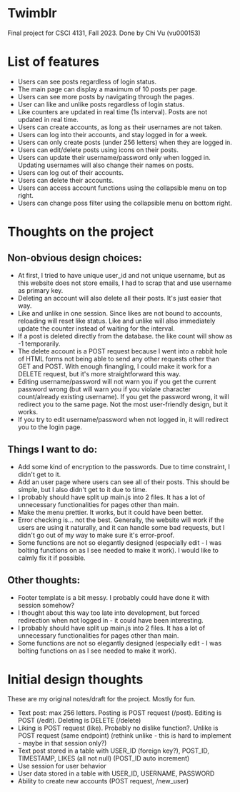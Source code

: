 # Twimblr
Final project for CSCI 4131, Fall 2023. Done by Chi Vu (vu000153)

# List of features
- Users can see posts regardless of login status.
- The main page can display a maximum of 10 posts per page.
- Users can see more posts by navigating through the pages.
- User can like and unlike posts regardless of login status.
- Like counters are updated in real time (1s interval). Posts are not updated in real time.
- Users can create accounts, as long as their usernames are not taken.
- Users can log into their accounts, and stay logged in for a week.
- Users can only create posts (under 256 letters) when they are logged in.
- Users can edit/delete posts using icons on their posts.
- Users can update their username/password only when logged in. Updating usernames will also change their names on posts.
- Users can log out of their accounts.
- Users can delete their accounts.
- Users can access account functions using the collapsible menu on top right.
- Users can change poss filter using the collapsible menu on bottom right.

# Thoughts on the project
## Non-obvious design choices:
- At first, I tried to have unique user_id and not unique username, but as this website does not store emails, I had to scrap that and use username as primary key.
- Deleting an account will also delete all their posts. It's just easier that way.
- Like and unlike in one session. Since likes are not bound to accounts, reloading will reset like status. Like and unlike will also immediately update the counter instead of waiting for the interval.
- If a post is deleted directly from the database. the like count will show as -1 temporarily.
- The delete account is a POST request because I went into a rabbit hole of HTML forms not being able to send any other requests other than GET and POST. With enough finangling, I could make it work for a DELETE request, but it's more straightforward this way.
- Editing username/password will not warn you if you get the current password wrong (but will warn you if you violate character count/already existing username). If you get the password wrong, it will redirect you to the same page. Not the most user-friendly design, but it works. 
- If you try to edit username/password when not logged in, it will redirect you to the login page.

## Things I want to do:
- Add some kind of encryption to the passwords. Due to time constraint, I didn't get to it.
- Add an user page where users can see all of their posts. This should be simple, but I also didn't get to it due to time.
- I probably should have split up main.js into 2 files. It has a lot of unnecessary functionalities for pages other than main. 
- Make the menu prettier. It works, but it could have been better.
- Error checking is... not the best. Generally, the website will work if the users are using it naturally, and it can handle some bad requests, but I didn't go out of my way to make sure it's error-proof.
- Some functions are not so elegantly designed (especially edit - I was bolting functions on as I see needed to make it work). I would like to calmly fix it if possible.

## Other thoughts:
- Footer template is a bit messy. I probably could have done it with session somehow?
- I thought about this way too late into development, but forced redirection when not logged in - it could have been interesting.
- I probably should have split up main.js into 2 files. It has a lot of unnecessary functionalities for pages other than main. 
- Some functions are not so elegantly designed (especially edit - I was bolting functions on as I see needed to make it work). 

# Initial design thoughts
These are my original notes/draft for the project. Mostly for fun.
- Text post: max 256 letters. Posting is POST request (/post). Editing is POST (/edit). Deleting is DELETE (/delete)
- Liking is POST request (like). Probably no dislike function?. Unlike is POST request (same endpoint) (rethink unlike - this is hard to implement - maybe in that session only?)
- Text post stored in a table with USER_ID (foreign key?), POST_ID, TIMESTAMP, LIKES (all not null) (POST_ID auto increment)
- Use session for user behavior
- User data stored in a table with USER_ID, USERNAME, PASSWORD
- Ability to create new accounts (POST request, /new_user)